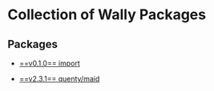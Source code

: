 # Collection of Wally Packages

## Packages

* [==v0.1.0== import](import/)

* [==v2.3.1== quenty/maid](https://quenty.github.io/NevermoreEngine/api/maid)

